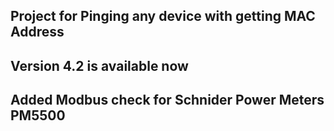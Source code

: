 <h2>Project for Pinging any device with getting MAC Address</h2>
<h2>Version 4.2 is  available now</h2>
<h2>Added Modbus check for Schnider Power Meters PM5500</h2> 
